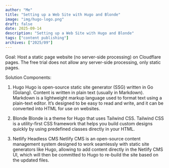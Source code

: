 ```yaml
---
author: "Me"
title: "Setting up a Web Site with Hugo and Blonde"
image: "img/hugo-logo.png"
draft: false
date: 2025-09-14
description: "Setting up a Web Site with Hugo and Blonde"
tags: ["content publishing"]
archives: ["2025/09"]
---
```


Goal: Host a static page website (no server-side processing) on Cloudflare pages. The free trial does not allow any server-side processing, only static pages.

Solution Components:
1) Hugo
Hugo is open-source static site generator (SSG) written in Go (Golang). Content is written in plain text (usually in Markdown).
Markdown is a lightweight markup language used to format text using a plain-text editor. It’s designed to be easy to read and write, and it can be converted into HTML for use on websites.

2) Blonde
Blonde is a theme for Hugo that uses Tailwind CSS. Tailwind CSS is a utility-first CSS framework that helps you build custom designs quickly by using predefined classes directly in your HTML. 

3) Netlify Headless CMS
Netlify CMS is an open-source content management system designed to work seamlessly with static site generators like Hugo, allowing to add content directly in the Netlify CMS UI, which will then be committed to Hugo to re-build the site based on the updated files.

